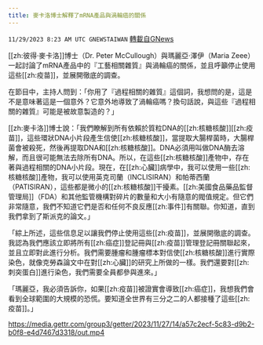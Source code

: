 ```yaml
---
title: 麥卡洛博士解釋了mRNA產品與渦輪癌的關係
---
```

`11/29/2023 8:23 AM UTC GNEWSTAIWAN` [轉載自GNews](https://gnews.org/articles/2048687)



[[zh:彼得·麥卡洛]]博士（Dr. Peter McCullough）與瑪麗亞·澤伊（Maria Zeee）一起討論了mRNA產品中的『工藝相關雜質』與渦輪癌的關係，並且呼籲停止使用這些[[zh:疫苗]]，並展開徹底的調查。  

在節目中，主持人問到：「你用了『過程相關的雜質』這個詞，我想問的是，這是不是意味著這是一個意外？它意外地導致了渦輪癌嗎？換句話說，與這些『過程相關的雜質』可能是被故意製造的？」

  

[[zh:麥卡洛]]博士說：「我們瞭解到所有依賴於質粒DNA的[[zh:核糖核酸]][[zh:疫苗]]，這些環狀DNA小片段產生信使[[zh:核糖核酸]]，當提取大腸桿菌時，大腸桿菌會被殺死，然後再提取DNA和[[zh:核糖核酸]]。DNA必須用叫做DNA酶去溶解，而且很可能無法去除所有DNA。所以，在這些[[zh:核糖核酸]]產物中，存在著與過程相關的DNA小片段。現在，在[[zh:心臟]]病學中，我可以使用一些[[zh:核糖核酸]]產物，我可以使用英克司蘭（INCLISIRAN）和帕蒂西蘭（PATISIRAN），這些都是微小的[[zh:核糖核酸]]干擾素。[[zh:美國食品藥品監督管理局]]（FDA）和其他監管機構對碎片的數量和大小有隨意的閥值規定。但它們非常隨意，我們不知道它們是否和任何不良反應[[zh:事件]]有關聯。你知道，直到我們拿到了斯派克的論文。」

  

「綜上所述，這些信息足以讓我們停止使用這些[[zh:疫苗]]，並展開徹底的調查。我認為我們應該立即將所有[[zh:癌症]]登記冊與[[zh:疫苗]]管理登記冊關聯起來，並且立即對此進行分析。我們需要腫瘤和腫瘤標本對信使[[zh:核糖核酸]]進行實際染色，就像克勞森論文中在對[[zh:心臟]]的研究上所做的一樣。我們還要對[[zh:刺突蛋白]]進行染色，我們需要全員都參與進來。」

  

「瑪麗亞，我必須告訴你，如果[[zh:疫苗]]被證實會導致[[zh:癌症]]，我想我們會看到全球範圍的大規模的恐慌。要知道全世界有三分之二的人都接種了這些[[zh:疫苗]]。」


https://media.gettr.com/group3/getter/2023/11/27/14/a57c2ecf-5c83-d9b2-b0f8-e4d7467d3318/out.mp4



